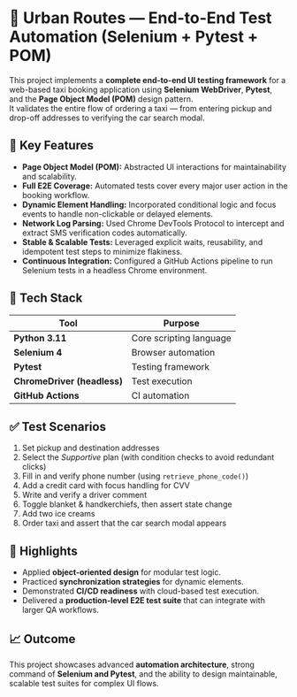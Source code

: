 # 🚖 Urban Routes — End-to-End Test Automation (Selenium + Pytest + POM)

This project implements a **complete end-to-end UI testing framework** for a web-based taxi booking application using **Selenium WebDriver**, **Pytest**, and the **Page Object Model (POM)** design pattern.  
It validates the entire flow of ordering a taxi — from entering pickup and drop-off addresses to verifying the car search modal.

## 🧩 Key Features

- **Page Object Model (POM):** Abstracted UI interactions for maintainability and scalability.  
- **Full E2E Coverage:** Automated tests cover every major user action in the booking workflow.  
- **Dynamic Element Handling:** Incorporated conditional logic and focus events to handle non-clickable or delayed elements.  
- **Network Log Parsing:** Used Chrome DevTools Protocol to intercept and extract SMS verification codes automatically.  
- **Stable & Scalable Tests:** Leveraged explicit waits, reusability, and idempotent test steps to minimize flakiness.  
- **Continuous Integration:** Configured a GitHub Actions pipeline to run Selenium tests in a headless Chrome environment.

## 🧪 Tech Stack

| Tool | Purpose |
|------|----------|
| **Python 3.11** | Core scripting language |
| **Selenium 4** | Browser automation |
| **Pytest** | Testing framework |
| **ChromeDriver (headless)** | Test execution |
| **GitHub Actions** | CI automation |

## ✅ Test Scenarios

1. Set pickup and destination addresses  
2. Select the *Supportive* plan (with condition checks to avoid redundant clicks)  
3. Fill in and verify phone number (using `retrieve_phone_code()`)  
4. Add a credit card with focus handling for CVV  
5. Write and verify a driver comment  
6. Toggle blanket & handkerchiefs, then assert state change  
7. Add two ice creams  
8. Order taxi and assert that the car search modal appears  

## 🧠 Highlights

- Applied **object-oriented design** for modular test logic.  
- Practiced **synchronization strategies** for dynamic elements.  
- Demonstrated **CI/CD readiness** with cloud-based test execution.  
- Delivered a **production-level E2E test suite** that can integrate with larger QA workflows.

## 📈 Outcome

This project showcases advanced **automation architecture**, strong command of **Selenium and Pytest**, and the ability to design maintainable, scalable test suites for complex UI flows.
